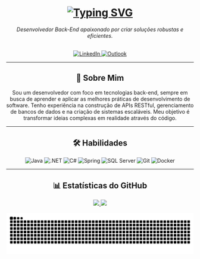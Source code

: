 
 

 <h1 align="center">
  <a href="https://git.io/typing-svg"><img src="https://readme-typing-svg.demolab.com?font=Fira+Code&size=30&pause=1000&color=F7F7F7&background=0D1117&center=true&vCenter=true&width=435&lines=Ol%C3%A1%2C+eu+sou+o+Guilherme!;Bem-vindo(a)+ao+meu+perfil!;saysxnts" alt="Typing SVG" /></a>
 </h1>
 

 <p align="center">
  <em>Desenvolvedor Back-End apaixonado por criar soluções robustas e eficientes.</em>
 </p>
 

 <br>
 

 <div align="center">
  <a href="https://www.linkedin.com/in/guilhermedeoliveirasantos/" target="_blank">
  <img src="https://img.shields.io/badge/LinkedIn-0077B5?style=for-the-badge&logo=linkedin&logoColor=white" alt="LinkedIn"/>
  </a>
  <a href="mailto:guilherme_oliveirass@outlook.com" target="_blank">
  <img src="https://img.shields.io/badge/Outlook-0078D4?style=for-the-badge&logo=microsoft-outlook&logoColor=white" alt="Outlook"/>
  </a>
 </div>
 

 <hr>
 

 <h2 align="center">🚀 Sobre Mim</h2>
 

 <p align="center">
  Sou um desenvolvedor com foco em tecnologias back-end, sempre em busca de aprender e aplicar as melhores práticas de desenvolvimento de software. Tenho experiência na construção de APIs RESTful, gerenciamento de bancos de dados e na criação de sistemas escaláveis. Meu objetivo é transformar ideias complexas em realidade através do código.
 </p>
 

 <hr>
 

 <h2 align="center">🛠️ Habilidades</h2>
 

 <div align="center">
  <img src="https://img.shields.io/badge/Java-ED8B00?style=for-the-badge&logo=openjdk&logoColor=white" alt="Java"/>
  <img src="https://img.shields.io/badge/.NET-512BD4?style=for-the-badge&logo=dotnet&logoColor=white" alt=".NET"/>
  <img src="https://img.shields.io/badge/C%23-239120?style=for-the-badge&logo=c-sharp&logoColor=white" alt="C#"/>
  <img src="https://img.shields.io/badge/Spring-6DB33F?style=for-the-badge&logo=spring&logoColor=white" alt="Spring"/>
  <img src="https://img.shields.io/badge/Microsoft_SQL_Server-CC2927?style=for-the-badge&logo=microsoft-sql-server&logoColor=white" alt="SQL Server"/>
  <img src="https://img.shields.io/badge/Git-F05032?style=for-the-badge&logo=git&logoColor=white" alt="Git"/>
  <img src="https://img.shields.io/badge/Docker-2496ED?style=for-the-badge&logo=docker&logoColor=white" alt="Docker"/>
 </div>
 

 <hr>
 

 <h2 align="center">📊 Estatísticas do GitHub</h2>
 

 <div align="center">
  <a href="https://github.com/saysxnts">
  <img height="180em" src="https://github-readme-stats.vercel.app/api?username=saysxnts&show_icons=true&theme=dark&include_all_commits=true&count_private=true"/>
  <img height="180em" src="https://github-readme-stats.vercel.app/api/top-langs/?username=saysxnts&layout=compact&langs_count=7&theme=dark"/>
  </a>
 </div>
 

 <br>
 

<div align="center">
  <img src="https://raw.githubusercontent.com/saysxnts/saysxnts/output/github-contribution-grid-snake-dark.svg?palette=github-dark" alt="Snake animation" />
</div>
